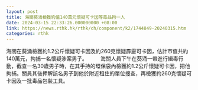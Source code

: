 ```yaml
---
layout: post
title: 海關葵涌檢獲約值140萬元懷疑可卡因等毒品拘一人
date: 2024-03-15 22:33:26.000000000 +08:00
link: https://news.rthk.hk/rthk/ch/component/k2/1744849-20240315.htm
categories: rthk
---
```


海關在葵涌檢獲約1.2公斤懷疑可卡因及約260克懷疑霹靂可卡因，估計市值共約140萬元，拘捕一名懷疑涉案男子。
　　 
海關人員下午在葵涌一帶進行緝毒行動，截查一名30歲男子時，在其手持的環保袋內檢獲約1.2公斤懷疑可卡因，把他拘捕。關員其後押解該名男子到他於附近租住的單位搜查，再檢獲約260克懷疑可卡因及一批毒品包裝工具。
　　
